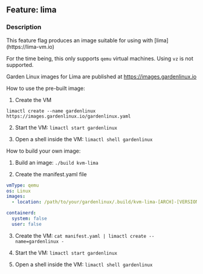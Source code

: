 ## Feature: lima
### Description
<website-feature>
This feature flag produces an image suitable for using with [lima](https://lima-vm.io)
</website-feature>

For the time being, this only supports `qemu` virtual machines.
Using `vz` is not supported.

Garden Linux images for Lima are published at https://images.gardenlinux.io

How to use the pre-built image:

1. Create the VM

```
limactl create --name gardenlinux https://images.gardenlinux.io/gardenlinux.yaml
```

2. Start the VM: `limactl start gardenlinux`

3. Open a shell inside the VM: `limactl shell gardenlinux`

How to build your own image:

1. Build an image: `./build kvm-lima`

2. Create the manifest.yaml file

```yaml
vmType: qemu
os: Linux
images:
  - location: /path/to/your/gardenlinux/.build/kvm-lima-[ARCH]-[VERSION]-[COMMIT_SHA].qcow2

containerd:
  system: false
  user: false
```

3. Create the VM: `cat manifest.yaml | limactl create --name=gardenlinux -`

4. Start the VM: `limactl start gardenlinux`

5. Open a shell inside the VM: `limactl shell gardenlinux`
